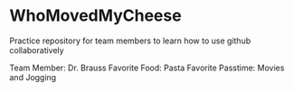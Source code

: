 # WhoMovedMyCheese
Practice repository for team members to learn how to use github collaboratively 

Team Member: Dr. Brauss  Favorite Food: Pasta   Favorite Passtime: Movies and Jogging 
